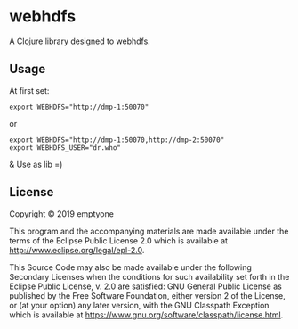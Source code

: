 # webhdfs

A Clojure library designed to webhdfs.

## Usage

At first set:

    export WEBHDFS="http://dmp-1:50070"

or
    
    export WEBHDFS="http://dmp-1:50070,http://dmp-2:50070"
    export WEBHDFS_USER="dr.who"
    
& Use as lib =)

## License

Copyright © 2019 emptyone

This program and the accompanying materials are made available under the
terms of the Eclipse Public License 2.0 which is available at
http://www.eclipse.org/legal/epl-2.0.

This Source Code may also be made available under the following Secondary
Licenses when the conditions for such availability set forth in the Eclipse
Public License, v. 2.0 are satisfied: GNU General Public License as published by
the Free Software Foundation, either version 2 of the License, or (at your
option) any later version, with the GNU Classpath Exception which is available
at https://www.gnu.org/software/classpath/license.html.

